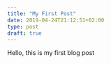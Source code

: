 ```yaml
---
title: "My First Post"
date: 2019-04-24T21:12:51+02:00
type: post
draft: true
---
```

Hello, this is my first blog post
